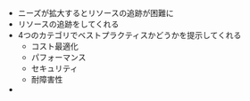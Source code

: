 - ニーズが拡大するとリソースの追跡が困難に
- リソースの追跡をしてくれる
- 4つのカテゴリでベストプラクティスかどうかを提示してくれる
  - コスト最適化
  - パフォーマンス
  - セキュリティ
  - 耐障害性
- 